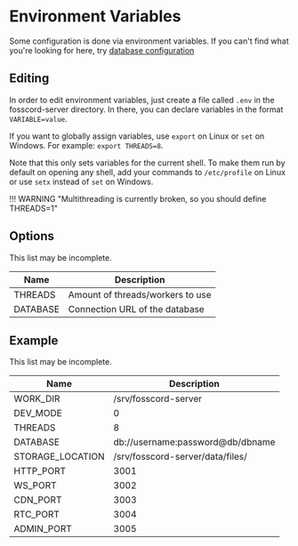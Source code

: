 # Environment Variables

Some configuration is done via environment variables. If you can't find what you're looking for here, try [database configuration](configuration.md)

## Editing

In order to edit environment variables, just create a file called ``.env`` in the fosscord-server directory. In there, you can declare variables in the format ``VARIABLE=value``.

If you want to globally assign variables, use `export` on Linux or `set` on Windows.
For example: `export THREADS=8`.

Note that this only sets variables for the current shell. To make them run by default on opening any shell, add your commands to ``/etc/profile`` on Linux or use ``setx`` instead of ``set`` on Windows.

!!! WARNING "Multithreading is currently broken, so you should define THREADS=1"

## Options

This list may be incomplete.

| Name | Description |
| --- | --- |
| THREADS | Amount of threads/workers to use |
| DATABASE | Connection URL of the database |

## Example

This list may be incomplete.

| Name | Description |
| --- | --- |
| WORK_DIR | /srv/fosscord-server |
| DEV_MODE | 0 |
| THREADS | 8 |
| DATABASE | db://username:password@db/dbname |
| STORAGE_LOCATION | /srv/fosscord-server/data/files/ |
| HTTP_PORT | 3001 |
| WS_PORT | 3002 |
| CDN_PORT | 3003 |
| RTC_PORT | 3004 |
| ADMIN_PORT | 3005 |
